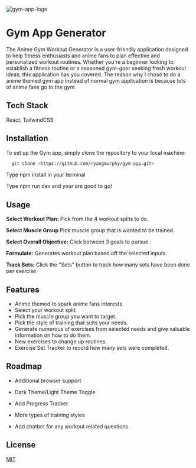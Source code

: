 
![gym-app-logo](https://github.com/ryangmurphy/gym-app/assets/137011288/a9557327-75d3-457d-aed2-5b9b0e75e658)

# Gym App Generator

The Anime Gym Workout Generator is a user-friendly application designed to help fitness enthusiasts and anime fans to plan effective and personalized workout routines. Whether you're a beginner looking to establish a fitness routine or a seasoned gym-goer seeking fresh workout ideas, this application has you covered. The reason why I chose to do a anime themed gym app instead of normal gym application is because lots of anime fans go to the gym.




## Tech Stack

React, TailwindCSS



## Installation

To set up the Gym app, simply clone the repository to your local machine:

```bash
  git clone <https://github.com/ryangmurphy/gym-app.git>
```
Type npm install in your terminal

Type npm run dev and your are good to go!
    
## Usage

**Select Workout Plan:** Pick from the 4 workout splits to do.

**Select Muscle Group** Pick muscle group that is wanted to be trained.

**Select Overall Objective:** Click between 3 goals to pursue.

**Formulate:** Generates workout plan based off the selected inputs.

**Track Sets:** Click the "Sets" button to track how many sets have been done per exercise




## Features

- Anime themed to spark anime fans interests
- Select your workout split.
- Pick the muscle group you want to target.
- Pick the style of training that suits your needs.
- Generate numerous of exercises from selected needs and give valuable information on how to do them. 
- New exercises to change up routines.
- Exercise Set Tracker to record how many sets were completed.


## Roadmap

- Additional browser support

- Dark Theme/Light Theme Toggle

- Add Progress Tracker

- More types of training styles

- Add chatbot for any workout related questions






## License

[MIT](https://choosealicense.com/licenses/mit/)

